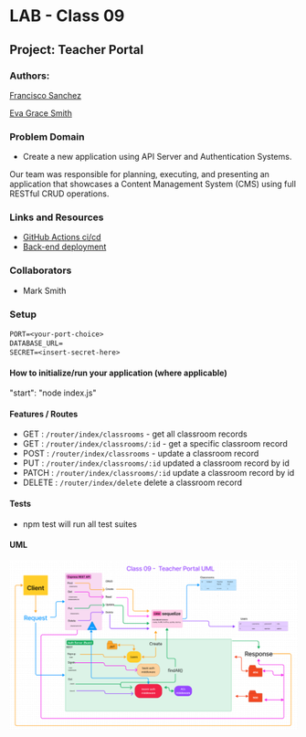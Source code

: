 

# LAB - Class 09

## Project: Teacher Portal

### Authors:

[Francisco Sanchez](https://github.com/c0d3cisco)

[Eva Grace Smith](https://github.com/EvaGraceSmith)

### Problem Domain

* Create a new application using API Server and Authentication Systems.

Our team was responsible for planning, executing, and presenting an application that showcases a Content Management System (CMS) using full RESTful CRUD operations.


### Links and Resources

- [GitHub Actions ci/cd](https://github.com/EvaGraceSmith/teacherportal)
- [Back-end deployment](https://teacher-portal.onrender.com)

### Collaborators

- Mark Smith

### Setup

    PORT=<your-port-choice>
    DATABASE_URL=
    SECRET=<insert-secret-here>

#### How to initialize/run your application (where applicable)

"start": "node index.js"


#### Features / Routes


- GET : `/router/index/classrooms` - get all classroom records
- GET : `/router/index/classrooms/:id` - get a specific classroom record
- POST : `/router/index/classrooms` - update a classroom record
- PUT : `/router/index/classrooms/:id` updated a classroom record by id
- PATCH : `/router/index/classrooms/:id` update a classroom record by id
- DELETE : `/router/index/delete` delete a classroom record

#### Tests

- npm test will run all test suites


#### UML

![UML](./img/class-09-uml.png)
